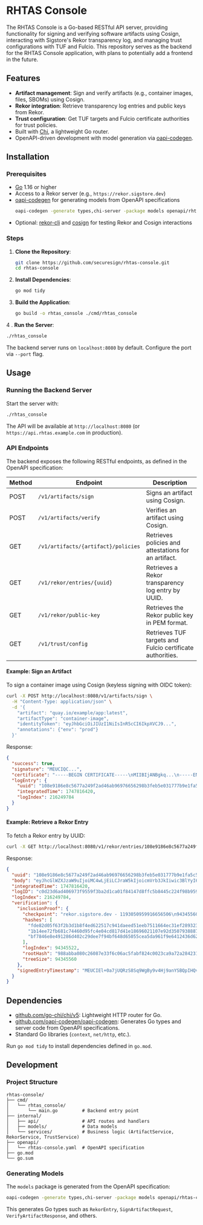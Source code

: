 # RHTAS Console

The RHTAS Console is a Go-based RESTful API server, providing functionality for signing and verifying software artifacts using Cosign, interacting with Sigstore's Rekor transparency log, and managing trust configurations with TUF and Fulcio. This repository serves as the backend for the RHTAS Console application, with plans to potentially add a frontend in the future.

## Features

- **Artifact management**: Sign and verify artifacts (e.g., container images, files, SBOMs) using Cosign.
- **Rekor integration**: Retrieve transparency log entries and public keys from Rekor.
- **Trust configuration**: Get TUF targets and Fulcio certificate authorities for trust policies.
- Built with [Chi](https://github.com/go-chi/chi), a lightweight Go router.
- OpenAPI-driven development with model generation via [oapi-codegen](https://github.com/oapi-codegen/oapi-codegen).

## Installation

### Prerequisites

- [Go](https://golang.org/dl/) 1.16 or higher
- Access to a Rekor server (e.g., `https://rekor.sigstore.dev`)
- [oapi-codegen](https://github.com/oapi-codegen/oapi-codegen) for generating models from OpenAPI specifications
   ```bash
   oapi-codegen -generate types,chi-server -package models openapi/rhtas-console.yaml > internal/models/models.go
   ```
- Optional: [rekor-cli](https://docs.sigstore.dev/rekor/installation/) and [cosign](https://docs.sigstore.dev/cosign/installation/) for testing Rekor and Cosign interactions

### Steps

1. **Clone the Repository**:

   ```bash
   git clone https://github.com/securesign/rhtas-console.git
   cd rhtas-console
   ```

2. **Install Dependencies**:

   ```bash
   go mod tidy
   ```

3. **Build the Application**:

   ```bash
   go build -o rhtas_console ./cmd/rhtas_console
   ```

4 . **Run the Server**:

   ```bash
   ./rhtas_console
   ```

   The backend server runs on `localhost:8080` by default. Configure the port via `--port` flag.

## Usage

### Running the Backend Server

Start the server with:

```bash
./rhtas_console
```

The API will be available at `http://localhost:8080` (or `https://api.rhtas.example.com` in production).

### API Endpoints

The backend exposes the following RESTful endpoints, as defined in the OpenAPI specification:

| Method | Endpoint                          | Description                                      |
|--------|-----------------------------------|--------------------------------------------------|
| POST   | `/v1/artifacts/sign`             | Signs an artifact using Cosign.                  |
| POST   | `/v1/artifacts/verify`           | Verifies an artifact using Cosign.               |
| GET    | `/v1/artifacts/{artifact}/policies` | Retrieves policies and attestations for an artifact. |
| GET    | `/v1/rekor/entries/{uuid}`       | Retrieves a Rekor transparency log entry by UUID. |
| GET    | `/v1/rekor/public-key`           | Retrieves the Rekor public key in PEM format.     |
| GET    | `/v1/trust/config`               | Retrieves TUF targets and Fulcio certificate authorities. |

#### Example: Sign an Artifact

To sign a container image using Cosign (keyless signing with OIDC token):

```bash
curl -X POST http://localhost:8080/v1/artifacts/sign \
  -H "Content-Type: application/json" \
  -d '{
    "artifact": "quay.io/example/app:latest",
    "artifactType": "container-image",
    "identityToken": "eyJhbGciOiJIUzI1NiIsInR5cCI6IkpXVCJ9...",
    "annotations": {"env": "prod"}
  }'
```

Response:
```json
{
  "success": true,
  "signature": "MEUCIQC...",
  "certificate": "-----BEGIN CERTIFICATE-----\nMIIBIjANBgkq...\n-----END CERTIFICATE-----",
  "logEntry": {
    "uuid": "108e9186e8c5677a249f2ad46ab96976656298b3feb5e031777b9e1fa5c55aaf7e0115bee955ccaa",
    "integratedTime": 1747816420,
    "logIndex": 216249784
  }
}
```

#### Example: Retrieve a Rekor Entry

To fetch a Rekor entry by UUID:

```bash
curl -X GET http://localhost:8080/v1/rekor/entries/108e9186e8c5677a249f2ad46ab96976656298b3feb5e031777b9e1fa5c55aaf7e0115bee955ccaa
```

Response:
```json
{
  "uuid": "108e9186e8c5677a249f2ad46ab96976656298b3feb5e031777b9e1fa5c55aaf7e0115bee955ccaa",
  "body": "eyJhcGlWZXJzaW9uIjoiMC4wLjEiLCJraW5kIjoicmVrb3JkIiwic3BlYyI6eyJkYXRhIjp7Imhhc2giOnsiYWxnb3JpdGhtIjoic2hhMjU2IiwidmFsdWUiOiIwMDliOTc3Y2Y3ZDYxMjIyZTRlMmY4OTY4NzE5M2JiM2IzOGQwYzFlNWM4MDNkYTE1ODk4OGIyZWU3ZDEzYTJmIn19LCJzaWduYXR1cmUiOnsiY29udGVudCI6InN0dWItc2lnbmF0dXJlLWNvbnRlbnQiLCJmb3JtYXQiOiJwZ3AiLCJwdWJsaWNLZXkiOnsiY29udGVudCI6InN0dWItcHVibGljLWtleS1jb250ZW50In19fX0=",
  "integratedTime": 1747816420,
  "logID": "c0d23d6ad406973f9559f3ba2d1ca01f84147d8ffc5b8445c224f98b9591801d",
  "logIndex": 216249784,
  "verification": {
    "inclusionProof": {
      "checkpoint": "rekor.sigstore.dev - 1193050959916656506\n94345560\nmIq7oIDCYIfjP2wGrF+r+CTAAjyppyooQjGZtdh6XQc=\n\n— rekor.sigstore.dev wNI9ajBEAiBLqZTpbx5Ckvlvz/YXZ1aLk3q7TMBRtOa4wyYIPq/vRwIgTSo8mkOPZKfokHMePRNQ0XMAZG6Oc0KP0gKfqvzOLtA=\n",
      "hashes": [
        "fde82d05f63f2b3d1b8f4ed622517c941daeed51eeb7511664ec31ef289323e4",
        "1b14ee72fb681c74460d95fc4e04cd817d41e18696021107e92d3507938887b9",
        "bf7846e8e491286d402c29dee7f94bf648d65055cea5da961f9e6412436d62af"
      ],
      "logIndex": 94345522,
      "rootHash": "988abba080c26087e33f6c06ac5fabf824c0023ca9a72a28423199b5d87a5d07",
      "treeSize": 94345560
    },
    "signedEntryTimestamp": "MEUCIEl+0a7jUQRzS8Sq9WgBy9v4Hj9anYSBQpIHQvhLHK+6AiEAy/i+gmXl+a2ccSLLrzLc5saySQBAz67TwnVX9Et3tVE="
  }
}
```

## Dependencies

- [github.com/go-chi/chi/v5](https://github.com/go-chi/chi): Lightweight HTTP router for Go.
- [github.com/oapi-codegen/oapi-codegen](https://github.com/oapi-codegen/oapi-codegen): Generates Go types and server code from OpenAPI specifications.
- Standard Go libraries (`context`, `net/http`, etc.).

Run `go mod tidy` to install dependencies defined in `go.mod`.

## Development

### Project Structure

```
rhtas-console/
├── cmd/
│   └── rhtas_console/
│       └── main.go         # Backend entry point
├── internal/
│   ├── api/                # API routes and handlers
│   ├── models/             # Data models
│   └── services/           # Business logic (ArtifactService, RekorService, TrustService)
├── openapi/
│   └── rhtas-console.yaml  # OpenAPI specification
├── go.mod                  
└── go.sum
```

### Generating Models

The `models` package is generated from the OpenAPI specification:

```bash
oapi-codegen -generate types,chi-server -package models openapi/rhtas-console.yaml > internal/models/models.go
```

This generates Go types such as `RekorEntry`, `SignArtifactRequest`, `VerifyArtifactResponse`, and others.
